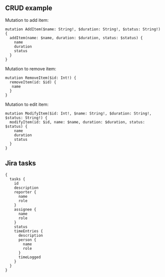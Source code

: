 ## CRUD example 

Mutation to add item:
```{javascript}
mutation AddItem($name: String!, $duration: String!, $status: String!) {
  addItem(name: $name, duration: $duration, status: $status) {
    name
    duration
    status
  }
}
```

Mutation to remove item:
```
mutation RemoveItem($id: Int!) {
  removeItem(id: $id) {
   name
  }
}
```

Mutation to edit item:
```
mutation ModifyItem($id: Int!, $name: String!, $duration: String!, $status: String!) {
  modifyItem(id: $id, name: $name, duration: $duration, status: $status) {
    name
    duration
    status
  }
}
```


## Jira tasks

```
{
  tasks {
    id
    description
    reporter {
      name
      role
    }
    assignee {
      name
      role
    }
    status
    timeEntries {
      description
      person {
        name
        role
      }
      timeLogged
    }
  }
}
```
